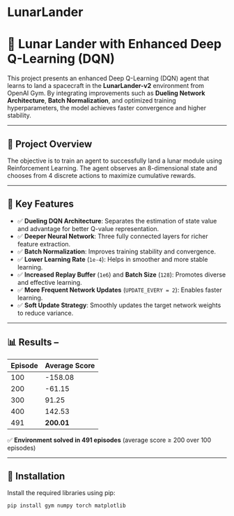 # LunarLander
# 🚀 Lunar Lander with Enhanced Deep Q-Learning (DQN)

This project presents an enhanced Deep Q-Learning (DQN) agent that learns to land a spacecraft in the **LunarLander-v2** environment from OpenAI Gym. By integrating improvements such as **Dueling Network Architecture**, **Batch Normalization**, and optimized training hyperparameters, the model achieves faster convergence and higher stability.

---

## 📌 Project Overview

The objective is to train an agent to successfully land a lunar module using Reinforcement Learning. The agent observes an 8-dimensional state and chooses from 4 discrete actions to maximize cumulative rewards.

---

## 🧠 Key Features 

- ✅ **Dueling DQN Architecture**: Separates the estimation of state value and advantage for better Q-value representation.
- ✅ **Deeper Neural Network**: Three fully connected layers for richer feature extraction.
- ✅ **Batch Normalization**: Improves training stability and convergence.
- ✅ **Lower Learning Rate** (`1e-4`): Helps in smoother and more stable learning.
- ✅ **Increased Replay Buffer** (`1e6`) and **Batch Size** (`128`): Promotes diverse and effective learning.
- ✅ **More Frequent Network Updates** (`UPDATE_EVERY = 2`): Enables faster learning.
- ✅ **Soft Update Strategy**: Smoothly updates the target network weights to reduce variance.

---

## 📊 Results –

| Episode | Average Score |
|---------|----------------|
| 100     | -158.08        |
| 200     | -61.15         |
| 300     | 91.25          |
| 400     | 142.53         |
| 491     | **200.01**     |

✅ **Environment solved in 491 episodes** (average score ≥ 200 over 100 episodes)

---

## 📁 Installation

Install the required libraries using pip:

```bash
pip install gym numpy torch matplotlib
